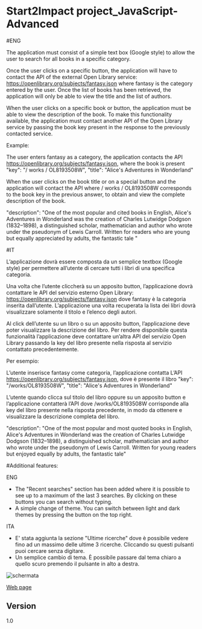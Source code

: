 # Start2Impact project_JavaScript-Advanced 

#ENG

The application must consist of a simple text box (Google style) to allow the user to search for all books in a specific category.

Once the user clicks on a specific button, the application will have to contact the API of the external Open Library service: https://openlibrary.org/subjects/fantasy.json where fantasy is the category entered by the user. Once the list of books has been retrieved, the application will only be able to view the title and the list of authors.

When the user clicks on a specific book or button, the application must be able to view the description of the book. To make this functionality available, the application must contact another API of the Open Library service by passing the book key present in the response to the previously contacted service.

Example:

The user enters fantasy as a category, the application contacts the API https://openlibrary.org/subjects/fantasy.json, where the book is present
"key": "/ works / OL8193508W",
"title": "Alice's Adventures in Wonderland"

When the user clicks on the book title or on a special button and the application will contact the API where / works / OL8193508W corresponds to the book key in the previous answer, to obtain and view the complete description of the book.

"description": "One of the most popular and cited books in English, Alice's Adventures in Wonderland was the creation of Charles Lutwidge Dodgson (1832–1898), a distinguished scholar, mathematician and author who wrote under the pseudonym of Lewis Carroll. Written for readers who are young but equally appreciated by adults, the fantastic tale "



#IT

L’applicazione dovrà essere composta da un semplice textbox (Google style) per permettere all’utente di cercare tutti i libri di una specifica categoria.

Una volta che l’utente cliccherà su un apposito button, l’applicazione dovrà contattare le API del servizio esterno Open Library: https://openlibrary.org/subjects/fantasy.json dove fantasy è la categoria inserita dall’utente. L’applicazione una volta recuperata la lista dei libri dovrà visualizzare solamente il titolo e l’elenco degli autori.

Al click dell’utente su un libro o su un apposito button, l’applicazione deve poter visualizzare la descrizione del libro. Per rendere disponibile questa funzionalità l’applicazione deve contattare un’altra API del servizio Open Library passando la key del libro presente nella risposta al servizio contattato precedentemente.

Per esempio:

L’utente inserisce fantasy come categoria, l’applicazione contatta L’API https://openlibrary.org/subjects/fantasy.json, dove è presente il libro
"key": "/works/OL8193508W",
"title": "Alice's Adventures in Wonderland"

L’utente quando clicca sul titolo del libro oppure su un apposito button e l’applicazione contatterà l’API dove /works/OL8193508W corrisponde alla key del libro presente nella risposta precedente, in modo da ottenere e visualizzare la descrizione completa del libro. 

"description": "One of the most popular and most quoted books in English, Alice's Adventures in Wonderland was the creation of Charles Lutwidge Dodgson (1832–1898), a distinguished scholar, mathematician and author who wrote under the pseudonym of Lewis Carroll. Written for young readers but enjoyed equally by adults, the fantastic tale"

#Additional features:

ENG

- The "Recent searches" section has been added where it is possible to see up to a maximum of the last 3 searches. By clicking on these buttons you can search without typing.
- A simple change of theme. You can switch between light and dark themes by pressing the button on the top right.


ITA

- E' stata aggiunta la sezione "Ultime ricerche" dove è possibile vedere fino ad un massimo delle ultime 3 ricerche. Cliccando su questi pulsanti puoi cercare senza digitare.
- Un semplice cambio di tema. È possibile passare dal tema chiaro a quello scuro premendo il pulsante in alto a destra.


![schermata](https://user-images.githubusercontent.com/85701416/147369592-191c3357-1221-4b26-bc88-e50642a5dfce.png)

[Web page](https://vigilant-edison-be6acb.netlify.app)

## Version

1.0
